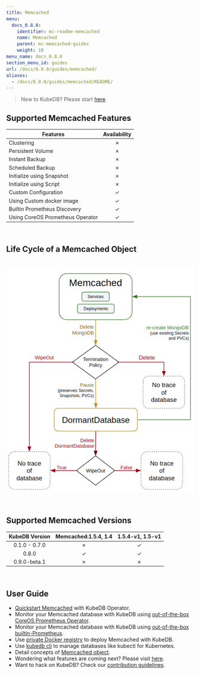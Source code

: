 ```yaml
---
title: Memcached
menu:
  docs_0.8.0:
    identifier: mc-readme-memcached
    name: Memcached
    parent: mc-memcached-guides
    weight: 10
menu_name: docs_0.8.0
section_menu_id: guides
url: /docs/0.8.0/guides/memcached/
aliases:
  - /docs/0.8.0/guides/memcached/README/
---
```


> New to KubeDB? Please start [here](/docs/concepts/README.md).

## Supported Memcached Features

|             Features             | Availability |
| -------------------------------- | :----------: |
| Clustering                       |   &#10007;   |
| Persistent Volume                |   &#10007;   |
| Instant Backup                   |   &#10007;   |
| Scheduled Backup                 |   &#10007;   |
| Initialize using Snapshot        |   &#10007;   |
| Initialize using Script          |   &#10007;   |
| Custom Configuration             |   &#10003;   |
| Using Custom docker image        |   &#10003;   |
| Builtin Prometheus Discovery     |   &#10003;   |
| Using CoreOS Prometheus Operator |   &#10003;   |

<br/>

## Life Cycle of a Memcached Object

<p align="center">
  <img alt="lifecycle"  src="/docs/images/memcached/memcached-lifecycle.png">
</p>

<br/>

## Supported Memcached Versions

| KubeDB Version | Memcached:1.5.4, 1.4 | 1.5.4-v1, 1.5-v1 |
| :------------: | :------------------: | :--------------: |
| 0.1.0 - 0.7.0  |       &#10007;       |     &#10003;     |
|     0.8.0      |       &#10003;       |     &#10003;     |
|  0.9.0-beta.1  |       &#10007;       |     &#10007;     |

<br/>

## User Guide

- [Quickstart Memcached](/docs/guides/memcached/quickstart/quickstart.md) with KubeDB Operator.
- Monitor your Memcached database with KubeDB using [out-of-the-box CoreOS Prometheus Operator](/docs/guides/memcached/monitoring/using-coreos-prometheus-operator.md).
- Monitor your Memcached database with KubeDB using [out-of-the-box builtin-Prometheus](/docs/guides/memcached/monitoring/using-builtin-prometheus.md).
- Use [private Docker registry](/docs/guides/memcached/private-registry/using-private-registry.md) to deploy Memcached with KubeDB.
- Use [kubedb cli](/docs/guides/memcached/cli/cli.md) to manage databases like kubectl for Kubernetes.
- Detail concepts of [Memcached object](/docs/concepts/databases/memcached.md).
- Wondering what features are coming next? Please visit [here](/docs/roadmap.md).
- Want to hack on KubeDB? Check our [contribution guidelines](/docs/CONTRIBUTING.md).
